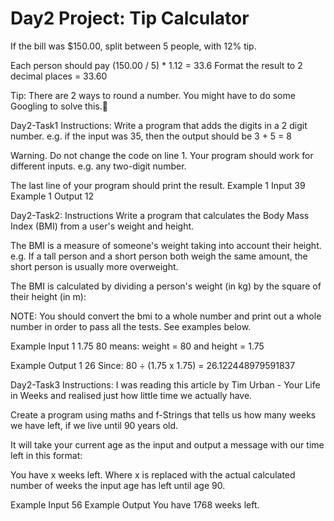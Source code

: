 # Day2 Project: Tip Calculator
If the bill was $150.00, split between 5 people, with 12% tip. 

Each person should pay (150.00 / 5) * 1.12 = 33.6
Format the result to 2 decimal places = 33.60

Tip: There are 2 ways to round a number. You might have to do some Googling to solve this.💪


Day2-Task1
Instructions:
Write a program that adds the digits in a 2 digit number. e.g. if the input was 35, then the output should be 3 + 5 = 8

Warning. Do not change the code on line 1. Your program should work for different inputs. e.g. any two-digit number.

The last line of your program should print the result.
Example 1 Input
39
Example 1 Output
12


Day2-Task2:
Instructions
Write a program that calculates the Body Mass Index (BMI) from a user's weight and height.

The BMI is a measure of someone's weight taking into account their height. e.g. If a tall person and a short person both weigh the same amount, the short person is usually more overweight.

The BMI is calculated by dividing a person's weight (in kg) by the square of their height (in m):

NOTE: You should convert the bmi to a whole number and print out a whole number in order to pass all the tests. See examples below.

Example Input 1
1.75
80
means: weight = 80 and height = 1.75

Example Output 1
26
Since: 80 ÷ (1.75 x 1.75) = 26.122448979591837


Day2-Task3
Instructions:
I was reading this article by Tim Urban - Your Life in Weeks and realised just how little time we actually have.

Create a program using maths and f-Strings that tells us how many weeks we have left, if we live until 90 years old.

It will take your current age as the input and output a message with our time left in this format:

You have x weeks left.
Where x is replaced with the actual calculated number of weeks the input age has left until age 90.

Example Input
56
Example Output
You have 1768 weeks left.
